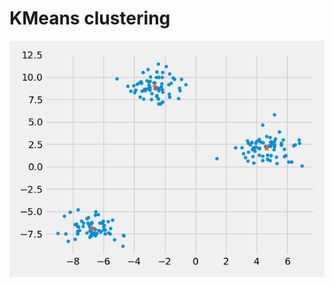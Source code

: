 KMeans clustering
=================

![alt text](https://github.com/michaeloriordan/kmeans/blob/master/kmeans.png)
